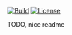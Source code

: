 [![Build](https://github.com/skribisto/goker/actions/workflows/go.yml/badge.svg)](https://github.com/skribisto/goker/actions/workflows/go.yml)
[![License](https://img.shields.io/badge/License-GPLv3-blue.svg)](https://www.gnu.org/licenses/gpl-3.0.fr.html)

TODO, nice readme


